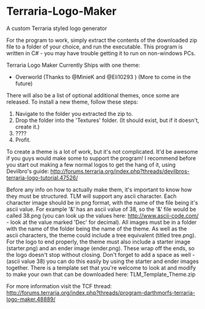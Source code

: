 # Terraria-Logo-Maker
A custom Terraria styled logo generator

For the program to work, simply extract the contents of the downloaded zip file to a folder of your choice, and run the executable.
This program is written in C# - you may have trouble getting it to run on non-windows PCs.


Terraria Logo Maker Currently Ships with one theme:
- Overworld (Thanks to @MinieK and @Eli10293 )
(More to come in the future)

There will also be a list of optional additional themes, once some are released.
To install a new theme, follow these steps:
  1. Navigate to the folder you extracted the zip to.
  2. Drop the folder into the 'Textures' folder. (It should exist, but if it doesn't, create it.)
  3. ????
  4. Profit.

To create a theme is a lot of work, but it's not complicated. It'd be awesome if you guys would make some to support the program!
I recommend before you start out making a few normal logos to get the hang of it, using Devilbro's guide: http://forums.terraria.org/index.php?threads/devilbros-terraria-logo-tutorial.47526/

Before any info on how to actually make them, it's important to know how they must be structured.
TLM will support any ascii character. Each character image should be in png format, with the name of the file being it's ascii value. For example '&' has an ascii value of 38, so the '&' file would be called 38.png (you can look up the values here: http://www.ascii-code.com/ - look at the value marked 'Dec' for decimal). All images must be in a folder with the name of the folder being the name of the theme. As well as the ascii characters, the theme could include a tree equivalent (titled tree.png). For the logo to end properly, the theme must also include a starter image (starter.png) and an ender image (ender.png). These wrap off the ends, so the logo doesn't stop without closing. Don't forget to add a space as well - (ascii value 38) you can do this easily by using the starter and ender images together.
There is a template set that you're welcome to look at and modify to make your own that can be downloaded here:
TLM_Template_Theme.zip

For more information visit the TCF thread: http://forums.terraria.org/index.php?threads/program-darthmorfs-terraria-logo-maker.48889/
